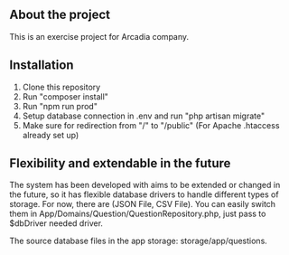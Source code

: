 ## About the project

This is an exercise project for Arcadia company. 

## Installation

1. Clone this repository
2. Run "composer install"
3. Run "npm run prod"
4. Setup database connection in .env and run "php artisan migrate"
5. Make sure for redirection from "/" to "/public" (For Apache .htaccess already set up)

## Flexibility and extendable in the future

The system has been developed with aims to be extended or changed in the future,
so it has flexible database drivers to handle different types of storage.
For now, there are (JSON File, CSV File). You can easily switch them in App/Domains/Question/QuestionRepository.php, 
just pass to $dbDriver needed driver.

The source database files in the app storage: storage/app/questions.

